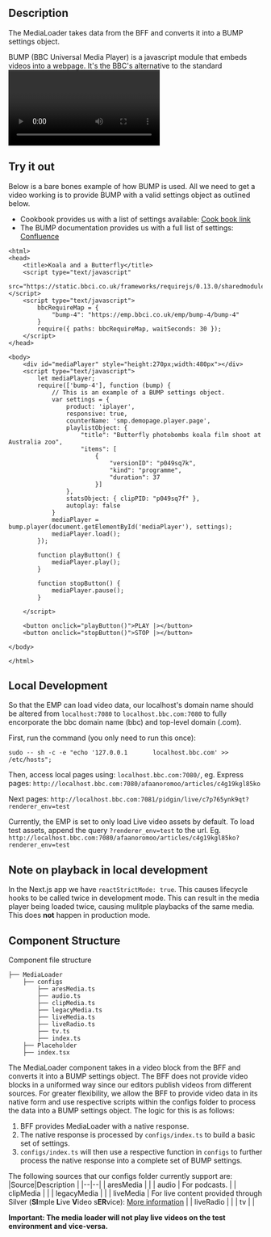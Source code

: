 ## Description

The MediaLoader takes data from the BFF and converts it into a BUMP settings object.

BUMP (BBC Universal Media Player) is a javascript module that embeds videos into a webpage. It's the BBC's alternative to the standard <video> interface in HTML5. BUMP is better because it takes into account the client's device (are they on mobile or PC?) and the client's connection (are they on 3G or WIFI?) and provides the best fitting embedded media player (EMP) for each user.

## Try it out

Below is a bare bones example of how BUMP is used. All we need to get a video working is to provide BUMP with a valid settings object as outlined below.

- Cookbook provides us with a list of settings available: [Cook book link](https://cookbook.tools.bbc.co.uk/iplayer/customise)
- The BUMP documentation provides us with a full list of settings: [Confluence](https://confluence.dev.bbc.co.uk/display/mp/SMP+Settings+Object)

```
<html>
<head>
    <title>Koala and a Butterfly</title>
    <script type="text/javascript"
        src="https://static.bbci.co.uk/frameworks/requirejs/0.13.0/sharedmodules/require.js"></script>
    <script type="text/javascript">
        bbcRequireMap = {
            "bump-4": "https://emp.bbci.co.uk/emp/bump-4/bump-4"
        }
        require({ paths: bbcRequireMap, waitSeconds: 30 });
    </script>
</head>

<body>
    <div id="mediaPlayer" style="height:270px;width:480px"></div>
    <script type="text/javascript">
        let mediaPlayer;
        require(['bump-4'], function (bump) {
			// This is an example of a BUMP settings object.
            var settings = {
                product: 'iplayer',
                responsive: true,
                counterName: 'smp.demopage.player.page',
                playlistObject: {
                    "title": "Butterfly photobombs koala film shoot at Australia zoo",
                    "items": [
                        {
                            "versionID": "p049sq7k",
                            "kind": "programme",
                            "duration": 37
                        }]
                },
                statsObject: { clipPID: "p049sq7f" },
                autoplay: false
            }
            mediaPlayer = bump.player(document.getElementById('mediaPlayer'), settings);
            mediaPlayer.load();
        });

        function playButton() {
            mediaPlayer.play();
        }

        function stopButton() {
            mediaPlayer.pause();
        }

    </script>

    <button onclick="playButton()">PLAY |></button>
    <button onclick="stopButton()">STOP |></button>

</body>

</html>
```

## Local Development

So that the EMP can load video data, our localhost's domain name should be altered from `localhost:7080` to `localhost.bbc.com:7080` to fully encorporate the bbc domain name (bbc) and top-level domain (.com).

First, run the command (you only need to run this once):

`sudo -- sh -c -e "echo '127.0.0.1       localhost.bbc.com' >> /etc/hosts";`

Then, access local pages using: `localhost.bbc.com:7080/`,
eg.
Express pages: `http://localhost.bbc.com:7080/afaanoromoo/articles/c4g19kgl85ko`

Next pages: `http://localhost.bbc.com:7081/pidgin/live/c7p765ynk9qt?renderer_env=test`

Currently, the EMP is set to only load Live video assets by default. To load test assets, append the query `?renderer_env=test` to the url. Eg. `http://localhost.bbc.com:7080/afaanoromoo/articles/c4g19kgl85ko?renderer_env=test`

## Note on playback in local development

In the Next.js app we have `reactStrictMode: true`. This causes lifecycle hooks to be called twice in development mode. This can result in the media player being loaded twice, causing mulitple playbacks of the same media. This does **not** happen in production mode.

## Component Structure

Component file structure

    ├── MediaLoader
    	├── configs
    		├── aresMedia.ts
    		├── audio.ts
    		├── clipMedia.ts
    		├── legacyMedia.ts
    		├── liveMedia.ts
    		├── liveRadio.ts
    		├── tv.ts
    		├── index.ts
    	├── Placeholder
    	├── index.tsx

The MediaLoader component takes in a video block from the BFF and converts it into a BUMP settings object. The BFF does not provide video blocks in a uniformed way since our editors publish videos from different sources. For greater flexibility, we allow the BFF to provide video data in its native form and use respective scripts within the configs folder to process the data into a BUMP settings object. The logic for this is as follows:

1. BFF provides MediaLoader with a native response.
2. The native response is processed by `configs/index.ts` to build a basic set of settings.
3. `configs/index.ts` will then use a respective function in `configs` to further process the native response into a complete set of BUMP settings.

The following sources that our configs folder currently support are:
|Source|Description |
|--|--|
| aresMedia | |
| audio | For podcasts. |
| clipMedia | |
| legacyMedia | |
| liveMedia | For live content provided through Silver (**SI**mple **L**ive **V**ideo s**ER**vice): [More information](https://confluence.dev.bbc.co.uk/display/LiveSchedule/Silver+-+Simple+Live+Video+Service) |
| liveRadio | |
| tv | |

**Important: The media loader will not play live videos on the test environment and vice-versa.**
